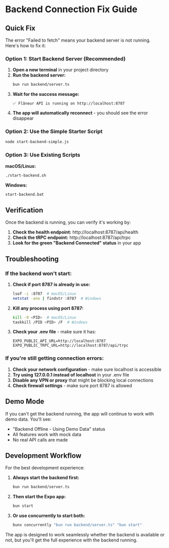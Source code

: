 # Backend Connection Fix Guide

## Quick Fix

The error "Failed to fetch" means your backend server is not running. Here's how to fix it:

### Option 1: Start Backend Server (Recommended)

1. **Open a new terminal** in your project directory
2. **Run the backend server:**
   ```bash
   bun run backend/server.ts
   ```
3. **Wait for the success message:**
   ```
   ✅ Flâneur API is running on http://localhost:8787
   ```
4. **The app will automatically reconnect** - you should see the error disappear

### Option 2: Use the Simple Starter Script

```bash
node start-backend-simple.js
```

### Option 3: Use Existing Scripts

**macOS/Linux:**
```bash
./start-backend.sh
```

**Windows:**
```bash
start-backend.bat
```

## Verification

Once the backend is running, you can verify it's working by:

1. **Check the health endpoint:** http://localhost:8787/api/health
2. **Check the tRPC endpoint:** http://localhost:8787/api/trpc
3. **Look for the green "Backend Connected" status** in your app

## Troubleshooting

### If the backend won't start:

1. **Check if port 8787 is already in use:**
   ```bash
   lsof -i :8787  # macOS/Linux
   netstat -ano | findstr :8787  # Windows
   ```

2. **Kill any process using port 8787:**
   ```bash
   kill -9 <PID>  # macOS/Linux
   taskkill /PID <PID> /F  # Windows
   ```

3. **Check your .env file** - make sure it has:
   ```
   EXPO_PUBLIC_API_URL=http://localhost:8787
   EXPO_PUBLIC_TRPC_URL=http://localhost:8787/api/trpc
   ```

### If you're still getting connection errors:

1. **Check your network configuration** - make sure localhost is accessible
2. **Try using 127.0.0.1 instead of localhost** in your .env file
3. **Disable any VPN or proxy** that might be blocking local connections
4. **Check firewall settings** - make sure port 8787 is allowed

## Demo Mode

If you can't get the backend running, the app will continue to work with demo data. You'll see:
- "Backend Offline - Using Demo Data" status
- All features work with mock data
- No real API calls are made

## Development Workflow

For the best development experience:

1. **Always start the backend first:**
   ```bash
   bun run backend/server.ts
   ```

2. **Then start the Expo app:**
   ```bash
   bun start
   ```

3. **Or use concurrently to start both:**
   ```bash
   bunx concurrently "bun run backend/server.ts" "bun start"
   ```

The app is designed to work seamlessly whether the backend is available or not, but you'll get the full experience with the backend running.